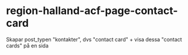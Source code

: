 # region-halland-acf-page-contact-card
Skapar post_typen "kontakter", dvs "contact card" + visa dessa "contact cards" på en sida

